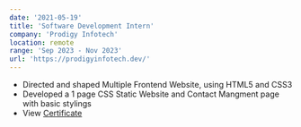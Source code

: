 ```yaml
---
date: '2021-05-19'
title: 'Software Development Intern'
company: 'Prodigy Infotech'
location: remote
range: 'Sep 2023 - Nov 2023'
url: 'https://prodigyinfotech.dev/'
---
```


- Directed and shaped Multiple Frontend Website, using HTML5 and CSS3
- Developed a 1 page CSS Static Website and Contact Mangment page with basic stylings
- View [Certificate](https://drive.google.com/file/d/1XGj3En93HeMMLnrmiwatEXMMlhyaXQdn/view?usp=drive_link)
